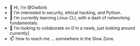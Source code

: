 - 👋 Hi, I’m @Owlbirb
- 👀 I’m interested in security, ethical hacking, and Python.
- 🌱 I’m currently learning Linux CLI, with a dash of networking fundamentals.
- 💞️ I’m looking to collaborate on [I'm a newb, just looking around currently]
- 📫 How to reach me ... somewhere in the Slow Zone.

<!---
Owlbirb/Owlbirb is a ✨ special ✨ repository because its `README.md` (this file) appears on your GitHub profile.
You can click the Preview link to take a look at your changes.
--->
